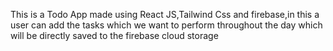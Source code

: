 This is a Todo App made using React JS,Tailwind Css and firebase,in this a user can add the tasks which we want to perform throughout the day which will be directly saved to the firebase cloud storage
